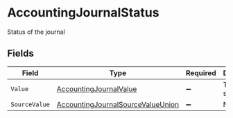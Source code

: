 # AccountingJournalStatus

Status of the journal


## Fields

| Field                                                                                             | Type                                                                                              | Required                                                                                          | Description                                                                                       | Example                                                                                           |
| ------------------------------------------------------------------------------------------------- | ------------------------------------------------------------------------------------------------- | ------------------------------------------------------------------------------------------------- | ------------------------------------------------------------------------------------------------- | ------------------------------------------------------------------------------------------------- |
| `Value`                                                                                           | [AccountingJournalValue](../../Models/Components/AccountingJournalValue.md)                       | :heavy_minus_sign:                                                                                | The journal status                                                                                | draft                                                                                             |
| `SourceValue`                                                                                     | [AccountingJournalSourceValueUnion](../../Models/Components/AccountingJournalSourceValueUnion.md) | :heavy_minus_sign:                                                                                | N/A                                                                                               | draft                                                                                             |